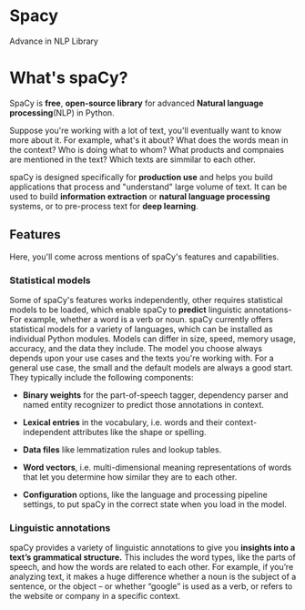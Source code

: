 # Spacy
Advance in  NLP Library

# What's spaCy?

SpaCy is **free**, **open-source library** for advanced **Natural language processing**(NLP) in Python.

Suppose you're working with a lot of text, you'll eventually want to know more about it. For example, what's it about? What does the words mean in the context? Who is doing what to whom? What products and compnaies are mentioned in the text? Which texts are simmilar to each other.

spaCy is designed specifically for **production use** and helps you build applications that process and "understand" large volume of text. It can be used to build **information extraction** or **natural language processing** systems, or to pre-process text for **deep learning**.


## Features

Here, you'll come across mentions of spaCy's features and capabilities. 

### Statistical models

Some of spaCy's features works independently, other requires statistical models to be loaded, which enable spaCy to **predict**
linguistic annotations-For example, whether a word is a verb or noun. spaCy currently offers statistical models for a variety of languages, which can be installed as individual Python modules. Models can differ in size, speed, memory usage, accuracy, and the data they include. The model you choose always depends upon your use cases and the texts you're working with. For a general use case, the small and the default models are always a good start. They typically include the following components:

  - **Binary weights** for the part-of-speech tagger, dependency parser and named entity recognizer to predict those    annotations in context.
  
  - **Lexical entries** in the vocabulary, i.e. words and their context-independent attributes like the shape or spelling.
  
  - **Data files** like lemmatization rules and lookup tables.
  - **Word vectors**,  i.e. multi-dimensional meaning representations of words that let you determine how similar they are to each other.
  - **Configuration** options, like the language and processing pipeline settings, to put spaCy in the correct state when you load in the model.
  
  ### Linguistic annotations

spaCy provides a variety of linguistic annotations to give you **insights into a text’s grammatical structure.** This includes the word types, like the parts of speech, and how the words are related to each other. For example, if you’re analyzing text, it makes a huge difference whether a noun is the subject of a sentence, or the object – or whether “google” is used as a verb, or refers to the website or company in a specific context.

